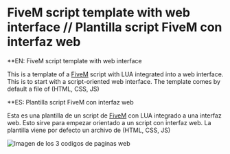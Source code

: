 # FiveM script template with web interface // Plantilla script FiveM con interfaz web

**EN: FiveM script template with web interface

This is a template of a [FiveM](https://fivem.net/) script with LUA integrated into a web interface. This is to start with a script-oriented web interface. The template comes by default a file of (HTML, CSS, JS)

**ES: Plantilla script FiveM con interfaz web

Esta es una plantilla de un script de [FiveM](https://fivem.net/) con LUA integrado a una interfaz web. Esto sirve para empezar orientado a un script con interfaz web. La plantilla viene por defecto un archivo de (HTML, CSS, JS)

![Imagen de los 3 codigos de paginas web](http://www.cursosgis.com/wp-content/uploads/2017/06/lenguajes_1.png)
